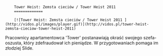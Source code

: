 
        Tower Heist: Zemsta cieciów / Tower Heist 2011 
        =============
        
        [![Tower Heist: Zemsta cieciów / Tower Heist 2011 ](http://vidos.pl/images/player.gif)](http://vidos.pl/tower-heist-zemsta-cieciow-tower-heist-2011)
        
        
 Pracownicy apartamentowca 'Tower' postanawiają okraść swojego szefa-oszusta, który zdefraudował ich pieniądze. W przygotowaniach pomaga im złodziej Slide.
    